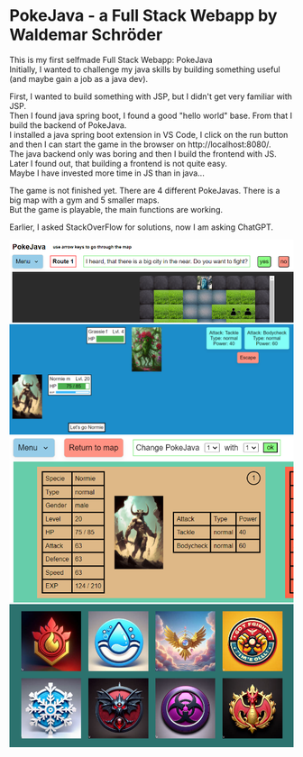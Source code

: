 # PokeJava - a Full Stack Webapp by Waldemar Schröder
This is my first selfmade Full Stack Webapp: PokeJava <br />
Initially, I wanted to challenge my java skills by building something useful (and maybe gain a job as a java dev). <br />

First, I wanted to build something with JSP, but I didn't get very familiar with JSP. <br />
Then I found java spring boot, I found a good "hello world" base. From that I build the backend of PokeJava. <br />
I installed a java spring boot extension in VS Code, I click on the run button and then I can start the game in the browser on http://localhost:8080/. <br />
The java backend only was boring and then I build the frontend with JS. <br />
Later I found out, that building a frontend is not quite easy. <br />
Maybe I have invested more time in JS than in java... <br />

The game is not finished yet. There are 4 different PokeJavas. There is a big map with a gym and 5 smaller maps. <br />
But the game is playable, the main functions are working. <br />

Earlier, I asked StackOverFlow for solutions, now I am asking ChatGPT. <br />

![Interaction with a NPC on Route 1](complete/src/main/resources/static/images/READMEimage1.png)
![Battle](complete/src/main/resources/static/images/READMEimg4.PNG)
![PokeJava](complete/src/main/resources/static/images/READMEimg3.PNG)
![Badges](complete/src/main/resources/static/images/READMEimg5.PNG)